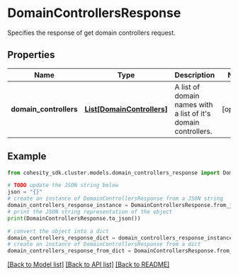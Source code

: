 # DomainControllersResponse

Specifies the response of get domain controllers request.

## Properties

Name | Type | Description | Notes
------------ | ------------- | ------------- | -------------
**domain_controllers** | [**List[DomainControllers]**](DomainControllers.md) | A list of domain names with a list of it&#39;s domain controllers. | [optional] 

## Example

```python
from cohesity_sdk.cluster.models.domain_controllers_response import DomainControllersResponse

# TODO update the JSON string below
json = "{}"
# create an instance of DomainControllersResponse from a JSON string
domain_controllers_response_instance = DomainControllersResponse.from_json(json)
# print the JSON string representation of the object
print(DomainControllersResponse.to_json())

# convert the object into a dict
domain_controllers_response_dict = domain_controllers_response_instance.to_dict()
# create an instance of DomainControllersResponse from a dict
domain_controllers_response_from_dict = DomainControllersResponse.from_dict(domain_controllers_response_dict)
```
[[Back to Model list]](../README.md#documentation-for-models) [[Back to API list]](../README.md#documentation-for-api-endpoints) [[Back to README]](../README.md)


